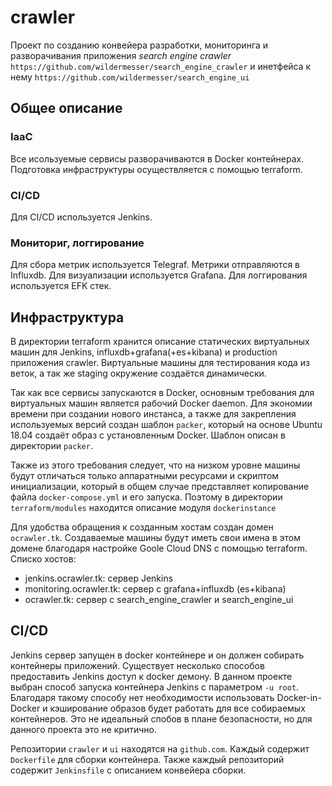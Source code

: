 # crawler
Проект по созданию конвейера разработки, мониторинга и разворачивания приложения _search engine crawler_ `https://github.com/wildermesser/search_engine_crawler` и инетфейса к нему `https://github.com/wildermesser/search_engine_ui`
## Общее описание 
### IaaC
Все исользуемые сервисы разворачиваются в Docker контейнерах. Подготовка инфраструктуры осуществляется с помощью terraform.
### CI/CD
Для CI/CD используется Jenkins.
### Мониториг, логгирование
Для сбора метрик используется Telegraf. Метрики отправляются в Influxdb. Для визуализации используется Grafana. Для логгирования используется EFK стек.
## Инфраструктура
В директории terraform хранится описание статических виртуальных машин для Jenkins, influxdb+grafana(+es+kibana) и production приложения crawler. Виртуальные машины для тестирования кода из веток, а так же staging окружение создаётся динамически.

Так как все сервисы запускаются в Docker, основным требования для виртуальных машин является рабочий Docker daemon. Для экономии времени при создании нового инстанса, а также для закрепления используемых версий создан шаблон `packer`, который на основе Ubuntu 18.04 создаёт образ с установленным Docker. Шаблон описан в директории `packer`.

Также из этого требования следует, что на низком уровне машины будут отличаться только аппаратными ресурсами и скриптом инициализации, который в  общем случае представляет копирование файла `docker-compose.yml` и его запуска. Поэтому  в директории `terraform/modules` находится описание модуля `dockerinstance`

Для удобства обращения к созданным хостам создан домен `ocrawler.tk`. Создаваемые машины будут иметь свои имена в этом домене благодаря настройке Goole Cloud DNS с помощью terraform. Списко хостов:
 - jenkins.ocrawler.tk: сервер Jenkins
 - monitoring.ocrawler.tk: сервер с grafana+influxdb (es+kibana)
 - ocrawler.tk: сервер с search_engine_crawler и search_engine_ui

 ## CI/CD
 Jenkins сервер запущен в docker контейнере и он должен собирать контейнеры приложений. Существует несколько способов предоставить Jenkins доступ к docker демону. В данном проекте выбран способ запуска контейнера Jenkins с параметром `-u root`. Благодаря такому способу нет необходимости использовать Docker-in-Docker и кэширование образов будет работать для все собираемых контейнеров. Это не идеальный спобов в плане безопасности, но для данного проекта это не критично.

 Репозитории `crawler` и `ui` находятся на `github.com`. Каждый содержит `Dockerfile` для сборки контейнера. Также каждый репозиторий содержит `Jenkinsfile` с описанием конвейера сборки.
